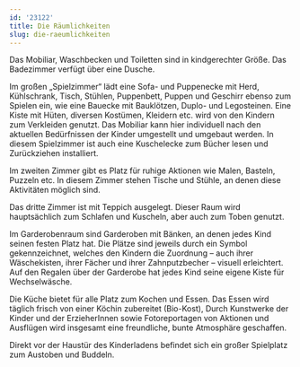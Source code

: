 ```yaml
---
id: '23122'
title: Die Räumlichkeiten
slug: die-raeumlichkeiten
---
```


Das Mobiliar, Waschbecken und Toiletten sind in kindgerechter Größe. Das Badezimmer verfügt über eine Dusche.

Im großen „Spielzimmer“ lädt eine Sofa- und Puppenecke mit Herd, Kühlschrank, Tisch, Stühlen, Puppenbett, Puppen und Geschirr  ebenso zum Spielen ein, wie eine Bauecke mit Bauklötzen, Duplo- und Legosteinen. Eine Kiste mit Hüten, diversen Kostümen, Kleidern etc. wird von den Kindern zum Verkleiden genutzt. Das Mobiliar kann hier individuell nach den aktuellen Bedürfnissen der Kinder umgestellt und umgebaut werden. In diesem Spielzimmer ist auch eine Kuschelecke zum Bücher lesen und Zurückziehen installiert.

Im zweiten Zimmer gibt es Platz für ruhige Aktionen wie Malen, Basteln, Puzzeln etc. In diesem Zimmer stehen Tische und Stühle, an denen diese Aktivitäten möglich sind. 

Das dritte Zimmer ist mit Teppich ausgelegt. Dieser Raum wird hauptsächlich zum Schlafen und Kuscheln, aber auch zum Toben genutzt.

Im Garderobenraum sind Garderoben mit Bänken, an denen jedes Kind seinen festen Platz hat. Die Plätze sind jeweils durch ein Symbol gekennzeichnet, welches den Kindern die Zuordnung – auch ihrer Wäschekisten, ihrer Fächer und ihrer Zahnputzbecher – visuell erleichtert. Auf den Regalen über der Garderobe hat jedes Kind seine eigene Kiste für Wechselwäsche.

Die Küche bietet für alle Platz zum Kochen und Essen. Das Essen wird täglich frisch von einer Köchin zubereitet (Bio-Kost),
Durch Kunstwerke der Kinder und der ErzieherInnen sowie Fotoreportagen von Aktionen und Ausflügen wird insgesamt eine freundliche, bunte Atmosphäre geschaffen.

Direkt vor der Haustür des Kinderladens befindet sich ein großer Spielplatz zum Austoben und Buddeln.